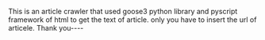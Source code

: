 This is an article crawler that used goose3 python library and pyscript framework of html to get the text of article.
only you have to insert the url of articele.
Thank you----

